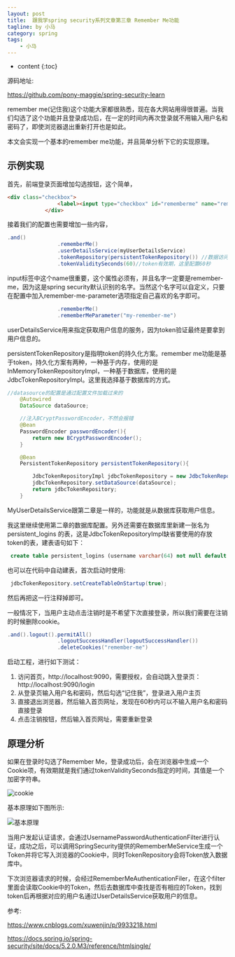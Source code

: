 ```yaml
---
layout: post
title:  跟我学spring security系列文章第三章 Remember Me功能
tagline: by 小马
category: spring
tags: 
    - 小马
---
```


* content
{:toc}


源码地址:

https://github.com/pony-maggie/spring-security-learn

remember me(记住我)这个功能大家都很熟悉，现在各大网站用得很普遍。当我们勾选了这个功能并且登录成功后，在一定的时间内再次登录就不用输入用户名和密码了，即使浏览器退出重新打开也是如此。

本文会实现一个基本的remember me功能，并且简单分析下它的实现原理。

<!--more-->

## 示例实现

首先，前端登录页面增加勾选按钮，这个简单，

```html
<div class="checkbox">
                <label><input type="checkbox" id="rememberme" name="remember-me"/>记住我</label>
            </div>
```

接着我们的配置也需要增加一些内容，

```java
.and()
                .rememberMe()
                .userDetailsService(myUserDetailsService)
                .tokenRepository(persistentTokenRepository()) //数据访问层,token持久化方案
                .tokenValiditySeconds(60)//token有效期，这里配置60秒
```

input标签中这个name很重要，这个属性必须有，并且名字一定要是remember-me，因为这是spring security默认识别的名字。当然这个名字可以自定义，只要在配置中加入remember-me-parameter选项指定自己喜欢的名字即可。


```java
                .rememberMe()
                .rememberMeParameter("my-remember-me")
```

userDetailsService用来指定获取用户信息的服务，因为token验证最终是要拿到用户信息的。

persistentTokenRepository是指明token的持久化方案。remember me功能是基于token，持久化方案有两种，一种基于内存，使用的是InMemoryTokenRepositoryImpl，一种基于数据库，使用的是JdbcTokenRepositoryImpl。这里我选择基于数据库的方式。

```java
//datasource的配置是通过配置文件加载过来的
    @Autowired
    DataSource dataSource;

    //注入BCryptPasswordEncoder，不然会报错
    @Bean
    PasswordEncoder passwordEncoder(){
        return new BCryptPasswordEncoder();
    }

    @Bean
    PersistentTokenRepository persistentTokenRepository(){

        JdbcTokenRepositoryImpl jdbcTokenRepository = new JdbcTokenRepositoryImpl();
        jdbcTokenRepository.setDataSource(dataSource);
        return jdbcTokenRepository;
    }
```

MyUserDetailsService跟第二章是一样的，功能就是从数据库获取用户信息。

我这里继续使用第二章的数据库配置。另外还需要在数据库里新建一张名为persistent_logins 的表，这是JdbcTokenRepositoryImpl缺省要使用的存放token的表，建表语句如下：

```sql
 create table persistent_logins (username varchar(64) not null default '', series varchar(64) primary key, token varchar(64) not null , last_used timestamp not null)
```

也可以在代码中自动建表，首次启动时使用:

```java
 jdbcTokenRepository.setCreateTableOnStartup(true);
```
然后再把这一行注释掉即可。

一般情况下，当用户主动点击注销时是不希望下次直接登录，所以我们需要在注销的时候删除cookie。

```java
.and().logout().permitAll()
                .logoutSuccessHandler(logoutSuccessHandler())
                .deleteCookies("remember-me")
```


启动工程，进行如下测试：

1. 访问首页，http://localhost:9090，需要授权，会自动跳入登录页：http://localhost:9090/login
2. 从登录页输入用户名和密码，然后勾选“记住我”，登录进入用户主页
3. 直接退出浏览器，然后输入首页网址，发现在60秒内可以不输入用户名和密码直接登录
4. 点击注销按钮，然后输入首页网址，需要重新登录



## 原理分析

如果在登录时勾选了Remember Me，登录成功后，会在浏览器中生成一个Cookie项，有效期就是我们通过tokenValiditySeconds指定的时间，其值是一个加密字符串。


![cookie](./images/cookie.jpg)


基本原理如下图所示:

![基本原理](https://img2018.cnblogs.com/blog/647585/201811/647585-20181109110908290-328952476.png)

当用户发起认证请求，会通过UsernamePasswordAuthenticationFilter进行认证，成功之后，可以调用SpringSecurity提供的RememberMeService生成一个Token并将它写入浏览器的Cookie中，同时TokenRepository会将Token放入数据库中。 

下次浏览器请求的时候，会经过RememberMeAuthenticationFiler，在这个filter里面会读取Cookie中的Token，然后去数据库中查找是否有相应的Token，找到token后再根据对应的用户名通过UserDetailsService获取用户的信息。


参考:

https://www.cnblogs.com/xuwenjin/p/9933218.html

https://docs.spring.io/spring-security/site/docs/5.2.0.M3/reference/htmlsingle/



